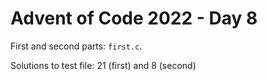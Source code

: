 # Advent of Code 2022 - Day 8

First and second parts: `first.c`.

Solutions to test file: 21 (first) and 8 (second)
